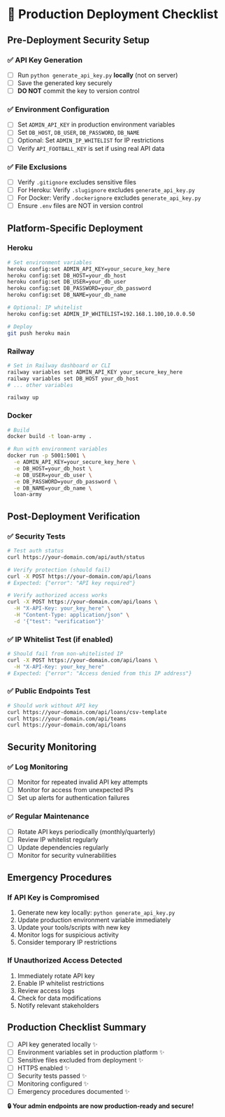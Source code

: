 # 🚀 Production Deployment Checklist

## Pre-Deployment Security Setup

### ✅ API Key Generation
- [ ] Run `python generate_api_key.py` **locally** (not on server)
- [ ] Save the generated key securely
- [ ] **DO NOT** commit the key to version control

### ✅ Environment Configuration
- [ ] Set `ADMIN_API_KEY` in production environment variables
- [ ] Set `DB_HOST`, `DB_USER`, `DB_PASSWORD`, `DB_NAME` 
- [ ] Optional: Set `ADMIN_IP_WHITELIST` for IP restrictions
- [ ] Verify `API_FOOTBALL_KEY` is set if using real API data

### ✅ File Exclusions
- [ ] Verify `.gitignore` excludes sensitive files
- [ ] For Heroku: Verify `.slugignore` excludes `generate_api_key.py`
- [ ] For Docker: Verify `.dockerignore` excludes `generate_api_key.py`
- [ ] Ensure `.env` files are NOT in version control

## Platform-Specific Deployment

### Heroku
```bash
# Set environment variables
heroku config:set ADMIN_API_KEY=your_secure_key_here
heroku config:set DB_HOST=your_db_host
heroku config:set DB_USER=your_db_user
heroku config:set DB_PASSWORD=your_db_password
heroku config:set DB_NAME=your_db_name

# Optional: IP whitelist
heroku config:set ADMIN_IP_WHITELIST=192.168.1.100,10.0.0.50

# Deploy
git push heroku main
```

### Railway
```bash
# Set in Railway dashboard or CLI
railway variables set ADMIN_API_KEY your_secure_key_here
railway variables set DB_HOST your_db_host
# ... other variables

railway up
```

### Docker
```bash
# Build
docker build -t loan-army .

# Run with environment variables
docker run -p 5001:5001 \
  -e ADMIN_API_KEY=your_secure_key_here \
  -e DB_HOST=your_db_host \
  -e DB_USER=your_db_user \
  -e DB_PASSWORD=your_db_password \
  -e DB_NAME=your_db_name \
  loan-army
```

## Post-Deployment Verification

### ✅ Security Tests
```bash
# Test auth status
curl https://your-domain.com/api/auth/status

# Verify protection (should fail)
curl -X POST https://your-domain.com/api/loans
# Expected: {"error": "API key required"}

# Verify authorized access works
curl -X POST https://your-domain.com/api/loans \
  -H "X-API-Key: your_key_here" \
  -H "Content-Type: application/json" \
  -d '{"test": "verification"}'
```

### ✅ IP Whitelist Test (if enabled)
```bash
# Should fail from non-whitelisted IP
curl -X POST https://your-domain.com/api/loans \
  -H "X-API-Key: your_key_here"
# Expected: {"error": "Access denied from this IP address"}
```

### ✅ Public Endpoints Test
```bash
# Should work without API key
curl https://your-domain.com/api/loans/csv-template
curl https://your-domain.com/api/teams
curl https://your-domain.com/api/loans
```

## Security Monitoring

### ✅ Log Monitoring
- [ ] Monitor for repeated invalid API key attempts
- [ ] Monitor for access from unexpected IPs
- [ ] Set up alerts for authentication failures

### ✅ Regular Maintenance
- [ ] Rotate API keys periodically (monthly/quarterly)
- [ ] Review IP whitelist regularly
- [ ] Update dependencies regularly
- [ ] Monitor for security vulnerabilities

## Emergency Procedures

### If API Key is Compromised
1. Generate new key locally: `python generate_api_key.py`
2. Update production environment variable immediately
3. Update your tools/scripts with new key
4. Monitor logs for suspicious activity
5. Consider temporary IP restrictions

### If Unauthorized Access Detected
1. Immediately rotate API key
2. Enable IP whitelist restrictions
3. Review access logs
4. Check for data modifications
5. Notify relevant stakeholders

## Production Checklist Summary

- [ ] API key generated locally ✨
- [ ] Environment variables set in production platform ✨
- [ ] Sensitive files excluded from deployment ✨
- [ ] HTTPS enabled ✨
- [ ] Security tests passed ✨
- [ ] Monitoring configured ✨
- [ ] Emergency procedures documented ✨

**🔒 Your admin endpoints are now production-ready and secure!**
